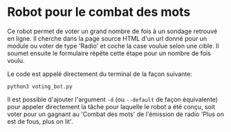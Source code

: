 # Robot pour le combat des mots

Ce robot permet de voter un grand nombre de fois à un sondage retrouvé en ligne. Il cherche dans la page source HTML d'un url donné pour un module ou voter de type 'Radio' et coche la case voulue selon une cible. Il soumet ensuite le formulaire répète cette étape pour un nombre de fois voulu.

Le code est appelé directement du terminal de la façon suivante:

`python3 voting_bot.py`

Il est possible d'ajouter l'argument `-d` (ou `--default` de façon équivalente) pour appeler directement la tâche pour laquelle le robot a été conçu, soit voter pour un gagnant au 'Combat des mots' de l'émission de radio 'Plus on est de fous, plus on lit'. 
